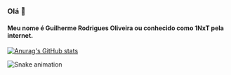 ### Olá 👋
#### Meu nome é Guilherme Rodrigues Oliveira ou conhecido como 1NxT pela internet.

[![Anurag's GitHub stats](https://github-readme-stats.vercel.app/api?username=1NxT&count_private=true&show_icons=true&theme=radical)](https://github.com/anuraghazra/github-readme-stats)


![Snake animation](https://github.com/1NxT/1Nx/blob/output/github-contribution-grid-snake.svg)



